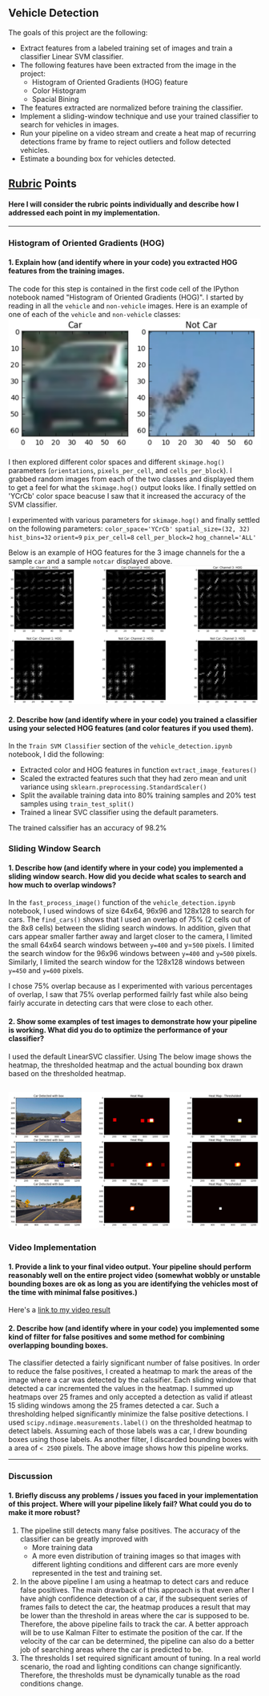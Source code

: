 ## Vehicle Detection

The goals of this project are the following:

* Extract features from a labeled training set of images and train a classifier Linear SVM classifier.
* The following features have been extracted from the image in the project:
  * Histogram of Oriented Gradients (HOG) feature
  * Color Histogram
  * Spacial Bining
* The features extracted are normalized before training the classifier.
* Implement a sliding-window technique and use your trained classifier to search for vehicles in images.
* Run your pipeline on a video stream and create a heat map of recurring detections frame by frame to reject outliers and follow detected vehicles.
* Estimate a bounding box for vehicles detected.

[//]: # (Image References)
[car_notcar]: ./samples/car_notcar.png
[bounding_box_heatmap]: ./samples/bounding_box_heatmap.png
[hog]: ./samples/hog.png
[output_video]: ./output_video_project.mp4

## [Rubric](https://review.udacity.com/#!/rubrics/513/view) Points
#### Here I will consider the rubric points individually and describe how I addressed each point in my implementation.  

---
### Histogram of Oriented Gradients (HOG)

#### 1. Explain how (and identify where in your code) you extracted HOG features from the training images.

The code for this step is contained in the first code cell of the IPython notebook named "Histogram of Oriented Gradients (HOG)".
I started by reading in all the `vehicle` and `non-vehicle` images.  Here is an example of one of each of the `vehicle` and `non-vehicle` classes:
![Car and not car sample training images][car_notcar]

I then explored different color spaces and different `skimage.hog()` parameters (`orientations`, `pixels_per_cell`, and `cells_per_block`).  I grabbed random images from each of the two classes and displayed them to get a feel for what the `skimage.hog()` output looks like.
I finally settled on 'YCrCb' color space beacuse I saw that it increased the accuracy of the SVM classifier.

I experimented with various parameters for `skimage.hog()` and finally settled on the following parameters:
`color_space='YCrCb'`
`spatial_size=(32, 32)`
`hist_bins=32`
`orient=9`
`pix_per_cell=8`
`cell_per_block=2`
`hog_channel='ALL'`

Below is an example of HOG features for the 3 image channels for the a sample `car` and a sample `notcar` displayed above.
![HOG features][hog]

#### 2. Describe how (and identify where in your code) you trained a classifier using your selected HOG features (and color features if you used them).

In the `Train SVM Classifier` section of the `vehicle_detection.ipynb` notebook, I did the following:
* Extracted color and HOG features in function `extract_image_features()`
* Scaled the extracted features such that they had zero mean and unit variance using `sklearn.preprocessing.StandardScaler()`
* Split the available training data into 80% training samples and 20% test samples using `train_test_split()`
* Trained a linear SVC classifier using the default parameters.

The trained calssifier has an accuracy of 98.2%

### Sliding Window Search

#### 1. Describe how (and identify where in your code) you implemented a sliding window search.  How did you decide what scales to search and how much to overlap windows?

In the `fast_process_image()` function of the `vehicle_detection.ipynb` notebook, I used windows of size 64x64, 96x96 and 128x128 to search for cars.
The `find_cars()` shows that I used an overlap of 75% (2 cells out of the 8x8 cells) between the sliding search windows.
In addition, given that cars appear smaller farther away and larget closer to the camera, I limited the small 64x64 search windows between `y=400` and y=`500` pixels. I limited the search window for the 96x96 windows between `y=400` and `y=500` pixels. Similarly, I limited the search window for the 128x128 windows between `y=450` and `y=600` pixels.

I chose 75% overlap because as I experimented with various percentages of overlap, I saw that 75% overlap performed failrly fast while also being fairly accurate in detecting cars that were close to each other.


#### 2. Show some examples of test images to demonstrate how your pipeline is working.  What did you do to optimize the performance of your classifier?

I used the default LinearSVC classifier. Using 
The below image shows the heatmap, the thresholded heatmap and the actual bounding box drawn based on the thresholded heatmap.

![Heatmap and Bounding Box][bounding_box_heatmap]
---

### Video Implementation

#### 1. Provide a link to your final video output.  Your pipeline should perform reasonably well on the entire project video (somewhat wobbly or unstable bounding boxes are ok as long as you are identifying the vehicles most of the time with minimal false positives.)
Here's a [link to my video result](./output_video_project.mp4)


#### 2. Describe how (and identify where in your code) you implemented some kind of filter for false positives and some method for combining overlapping bounding boxes.

The classifier detected a fairly significant number of false positives. In order to reduce the false positives, I created a heatmap to mark the areas of the image where a car was detected by the calssifier. Each sliding window that detected a car incremented the values in the heatmap. I summed up heatmaps over 25 frames and only accepted a detection as valid if atleast 15 sliding windows among the 25 frames detected a car. Such a thresholding helped significantly minimize the false positive detections.
I used `scipy.ndimage.measurements.label()` on the thresholded heatmap to detect labels. Assuming each of those labels was a car, I drew bounding boxes using those labels. As another filter, I discarded bounding boxes with a area of `< 2500` pixels. The above image shows how this pipeline works.


---

### Discussion

#### 1. Briefly discuss any problems / issues you faced in your implementation of this project.  Where will your pipeline likely fail?  What could you do to make it more robust?

1. The pipeline still detects many false positives. The accuracy of the classifier can be greatly improved with
   * More training data
   * A more even distribution of training images so that images with different lighting conditions and different cars are more evenly represented in the test and training set.
2. In the above pipeline I am using a heatmap to detect cars and reduce false positives. The main drawback of this approach is that even after I have ahigh confidence detection of a car, if the subsequent series of frames fails to detect the car, the heatmap produces a result that may be lower than the threshold in areas where the car is supposed to be. Therefore, the above pipeline fails to track the car. A better approach will be to use Kalman Filter to estimate the position of the car. If the velocity of the car can be determined, the pipeline can also do a better job of searching areas where the car is predicted to be.
3. The thresholds I set required significant amount of tuning. In a real world scenario, the road and lighting conditions can change significantly. Therefore, the thresholds must be dynamically tunable as the road conditions change.


